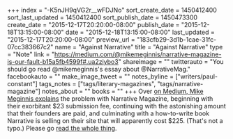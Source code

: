 +++
index = "-K5nJH9qVG2r__wFDJNo"
sort_create_date = 1450412400
sort_last_updated = 1450412400
sort_publish_date = 1450473300
create_date = "2015-12-17T20:20:00-08:00"
publish_date = "2015-12-18T13:15:00-08:00"
date = "2015-12-18T13:15:00-08:00"
last_updated = "2015-12-17T20:20:00-08:00"
preview_url = "183cfb29-3d1b-1cae-31fc-07cc383667c2"
name = "Against Narrative"
title = "Against Narrative"
type = "Note"
link = "https://medium.com/@mikemeginnis/narrative-magazine-is-our-fault-b15a5fb4599f#.ua2ziybo3"
shareimage = ""
twitterauto = "You should go read @mikemeginnis's essay about @NarrativeMag."
facebookauto = ""
make_image_tweet = ""
notes_byline = ["writers/paul-constant"]
tags_notes = ["tags/literary-magazines", "tags/narrative-magazine"]
notes_about = ""
books = ""
+++
Over [on Medium, Mike Meginnis explains](https://medium.com/@mikemeginnis/narrative-magazine-is-our-fault-b15a5fb4599f#.42wyo7hkf) the problem with Narrative Magazine, beginning with their exorbitant $23 submission fee, continuing with the astonishing amount that their founders are paid, and culminating with a how-to-write book Narrative is selling on their site that will apparently cost $225. (That's not a typo.) Please go [read the whole thing](https://medium.com/@mikemeginnis/narrative-magazine-is-our-fault-b15a5fb4599f#.elocpxclm).